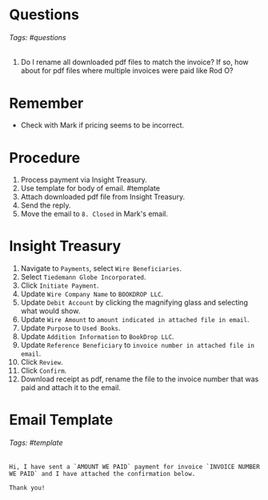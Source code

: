 # Questions
###### Tags: #questions 
1. Do I rename all downloaded pdf files to match the invoice? If so, how about for pdf files where multiple invoices were paid like Rod O?
# Remember
- Check with Mark if pricing seems to be incorrect.

# Procedure
1. Process payment via Insight Treasury.
2. Use template for body of email. #template 
3. Attach downloaded pdf file from Insight Treasury.
4. Send the reply.
5. Move the email to `8. Closed` in Mark's email.

# Insight Treasury
1. Navigate to `Payments`, select `Wire Beneficiaries`.
2. Select `Tiedemann Globe Incorporated`.
3. Click `Initiate Payment`.
4. Update `Wire Company Name` to `BOOKDROP LLC`.
5. Update `Debit Account` by clicking the magnifying glass and selecting what would show.
6. Update `Wire Amount` to `amount indicated in attached file in email`.
7. Update `Purpose` to `Used Books`.
8. Update `Addition Information` to `BookDrop LLC`.
9. Update `Reference Beneficiary` to `invoice number in attached file in email`.
10. Click `Review`.
11. Click `Confirm`.
12. Download receipt as pdf, rename the file to the invoice number that was paid and attach it to the email.

# Email Template
###### Tags: #template 

```
Hi, I have sent a `AMOUNT WE PAID` payment for invoice `INVOICE NUMBER WE PAID` and I have attached the confirmation below.

Thank you!
```